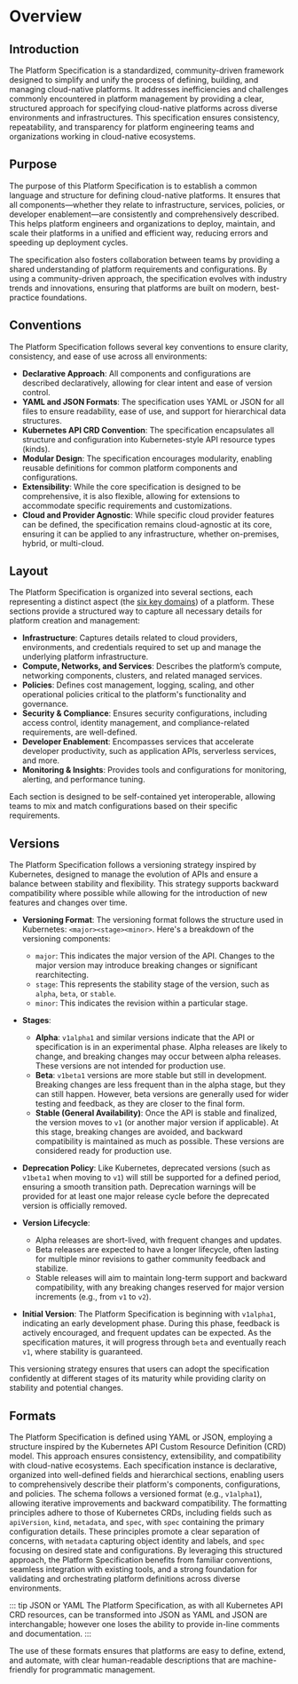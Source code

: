 # Overview

## Introduction

The Platform Specification is a standardized, community-driven framework designed to simplify and unify the process of defining, building, and managing cloud-native platforms. It addresses inefficiencies and challenges commonly encountered in platform management by providing a clear, structured approach for specifying cloud-native platforms across diverse environments and infrastructures. This specification ensures consistency, repeatability, and transparency for platform engineering teams and organizations working in cloud-native ecosystems.

## Purpose

The purpose of this Platform Specification is to establish a common language and structure for defining cloud-native platforms. It ensures that all components—whether they relate to infrastructure, services, policies, or developer enablement—are consistently and comprehensively described. This helps platform engineers and organizations to deploy, maintain, and scale their platforms in a unified and efficient way, reducing errors and speeding up deployment cycles.

The specification also fosters collaboration between teams by providing a shared understanding of platform requirements and configurations. By using a community-driven approach, the specification evolves with industry trends and innovations, ensuring that platforms are built on modern, best-practice foundations.

## Conventions

The Platform Specification follows several key conventions to ensure clarity, consistency, and ease of use across all environments:

- **Declarative Approach**: All components and configurations are described declaratively, allowing for clear intent and ease of version control.
- **YAML and JSON Formats**: The specification uses YAML or JSON for all files to ensure readability, ease of use, and support for hierarchical data structures.
- **Kubernetes API CRD Convention**: The specification encapsulates all structure and configuration into Kubernetes-style API resource types (kinds).
- **Modular Design**: The specification encourages modularity, enabling reusable definitions for common platform components and configurations.
- **Extensibility**: While the core specification is designed to be comprehensive, it is also flexible, allowing for extensions to accommodate specific requirements and customizations.
- **Cloud and Provider Agnostic**: While specific cloud provider features can be defined, the specification remains cloud-agnostic at its core, ensuring it can be applied to any infrastructure, whether on-premises, hybrid, or multi-cloud.

## Layout

The Platform Specification is organized into several sections, each representing a distinct aspect (the [six key domains](./key-domains)) of a platform. These sections provide a structured way to capture all necessary details for platform creation and management:

- **Infrastructure**: Captures details related to cloud providers, environments, and credentials required to set up and manage the underlying platform infrastructure.
- **Compute, Networks, and Services**: Describes the platform’s compute, networking components, clusters, and related managed services.
- **Policies**: Defines cost management, logging, scaling, and other operational policies critical to the platform's functionality and governance.
- **Security & Compliance**: Ensures security configurations, including access control, identity management, and compliance-related requirements, are well-defined.
- **Developer Enablement**: Encompasses services that accelerate developer productivity, such as application APIs, serverless services, and more.
- **Monitoring & Insights**: Provides tools and configurations for monitoring, alerting, and performance tuning.

Each section is designed to be self-contained yet interoperable, allowing teams to mix and match configurations based on their specific requirements.

## Versions

The Platform Specification follows a versioning strategy inspired by Kubernetes, designed to manage the evolution of APIs and ensure a balance between stability and flexibility. This strategy supports backward compatibility where possible while allowing for the introduction of new features and changes over time.

- **Versioning Format**: The versioning format follows the structure used in Kubernetes: `<major><stage><minor>`. Here's a breakdown of the versioning components:

  - `major`: This indicates the major version of the API. Changes to the major version may introduce breaking changes or significant rearchitecting.
  - `stage`: This represents the stability stage of the version, such as `alpha`, `beta`, or `stable`.
  - `minor`: This indicates the revision within a particular stage.

- **Stages**:
  - **Alpha**: `v1alpha1` and similar versions indicate that the API or specification is in an experimental phase. Alpha releases are likely to change, and breaking changes may occur between alpha releases. These versions are not intended for production use.
  - **Beta**: `v1beta1` versions are more stable but still in development. Breaking changes are less frequent than in the alpha stage, but they can still happen. However, beta versions are generally used for wider testing and feedback, as they are closer to the final form.
  - **Stable (General Availability)**: Once the API is stable and finalized, the version moves to `v1` (or another major version if applicable). At this stage, breaking changes are avoided, and backward compatibility is maintained as much as possible. These versions are considered ready for production use.

- **Deprecation Policy**: Like Kubernetes, deprecated versions (such as `v1beta1` when moving to `v1`) will still be supported for a defined period, ensuring a smooth transition path. Deprecation warnings will be provided for at least one major release cycle before the deprecated version is officially removed.

- **Version Lifecycle**:
  - Alpha releases are short-lived, with frequent changes and updates.
  - Beta releases are expected to have a longer lifecycle, often lasting for multiple minor revisions to gather community feedback and stabilize.
  - Stable releases will aim to maintain long-term support and backward compatibility, with any breaking changes reserved for major version increments (e.g., from `v1` to `v2`).

- **Initial Version**: The Platform Specification is beginning with `v1alpha1`, indicating an early development phase. During this phase, feedback is actively encouraged, and frequent updates can be expected. As the specification matures, it will progress through `beta` and eventually reach `v1`, where stability is guaranteed.

This versioning strategy ensures that users can adopt the specification confidently at different stages of its maturity while providing clarity on stability and potential changes.

## Formats

The Platform Specification is defined using YAML or JSON, employing a structure inspired by the Kubernetes API Custom Resource Definition (CRD) model. This approach ensures consistency, extensibility, and compatibility with cloud-native ecosystems. Each specification instance is declarative, organized into well-defined fields and hierarchical sections, enabling users to comprehensively describe their platform's components, configurations, and policies. The schema follows a versioned format (e.g., `v1alpha1`), allowing iterative improvements and backward compatibility. The formatting principles adhere to those of Kubernetes CRDs, including fields such as `apiVersion`, `kind`, `metadata`, and `spec`, with `spec` containing the primary configuration details. These principles promote a clear separation of concerns, with `metadata` capturing object identity and labels, and `spec` focusing on desired state and configurations. By leveraging this structured approach, the Platform Specification benefits from familiar conventions, seamless integration with existing tools, and a strong foundation for validating and orchestrating platform definitions across diverse environments.

::: tip JSON or YAML
The Platform Specification, as with all Kubernetes API CRD resources, can be transformed into JSON as YAML and JSON are interchangable; however one loses the ability to provide in-line comments and documentation.
:::

The use of these formats ensures that platforms are easy to define, extend, and automate, with clear human-readable descriptions that are machine-friendly for programmatic management.

